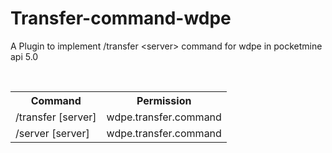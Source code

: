 # Transfer-command-wdpe
A Plugin to implement /transfer &lt;server> command for wdpe in pocketmine api 5.0

<table>
<tr> 
<th>Command</th>
<th>Permission</th>
</tr>
<tr>
<td>/transfer [server] </td>
<td>wdpe.transfer.command</td>
</tr> 
<tr>
<td>/server [server]</td>
<td>wdpe.transfer.command</td>
</tr>
<br>
